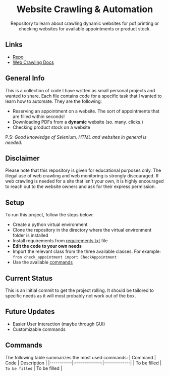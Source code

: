 <h1 align="center">Website Crawling & Automation</h1>
<p align="center">Repository to learn about crawling dynamic websites for pdf printing or checking websites for available appointments or product stock.</p>


## Links
- [Repo](https://github.com/hhalaby/web-crawling-automation "Web Crawl Repo")
- [Web Crawling Docs](https://github.com/hhalaby/web-crawling-automation)

## General Info
This is a collection of code I have written as small personal projects and wanted to share. Each file contains code for a specific task that I wanted to learn how to automate. 
They are the following:   
- Reserving an appointment on a website. The sort of appointments that are filled within seconds!
- Downloading PDFs from a **dynamic** website (so. many. clicks.)
- Checking product stock on a website

P.S: *Good knowledge of Selenium, HTML and websites in general is needed.*

## Disclaimer
Please note that this repository is given for educational purposes only. The illegal use of web crawling and web monitoring is strongly discouraged. If web crawling is needed for a site that isn't your own, it is highly encouraged to reach out to the website owners and ask for their express permission.

## Setup
To run this project, follow the steps below:
- Create a python virtual environment
- Clone the repository in the directory where the virtual environment folder is installed
- Install requirements from [requirements.txt](https://github.com/hhalaby/web-crawling-automation/blob/main/requirements.txt) file
- **Edit the code to your own needs**
- Import the relevant class from the three available classes. For example:
```from check_appointment import CheckAppointment```
- Use the available [commands](https://github.com/hhalaby/web-crawling-automation#Commands)

## Current Status
This is an initial commit to get the project rolling. It should be tailored to specific needs as it will most probably not work out of the box.

## Future Updates
- Easier User Interaction (maybe through GUI)
- Customizable commands

## Commands
The following table summarizes the most used commands:
| Command | Code | Description |
|-----------|:-------------:|-------------|
| To be filled | ```To be filled``` | To be filled |